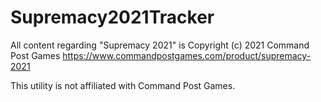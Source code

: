 # Supremacy2021Tracker

All content regarding "Supremacy 2021" is Copyright (c) 2021 Command Post Games
https://www.commandpostgames.com/product/supremacy-2021

This utility is not affiliated with Command Post Games.
